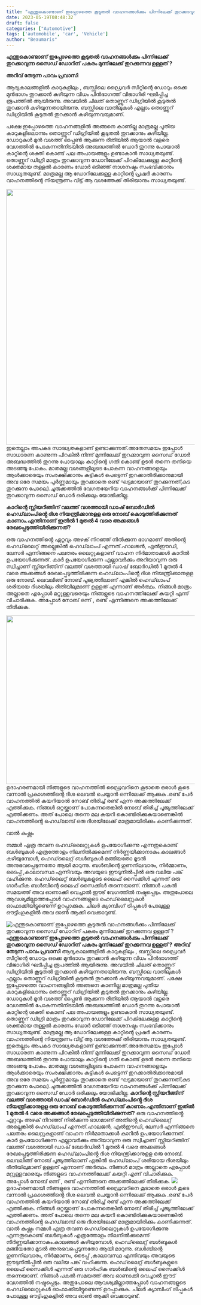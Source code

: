```yaml
---
title: "എന്തുകൊണ്ടാണ് ഇപ്പോഴത്തെ കൂടുതൽ വാഹനങ്ങൾക്കും പിന്നിലേക്ക് തുറക്കാവുന്ന സൈഡ് ഡോറിന് പകരം മുന്നിലേക്ക് തുറക്കുന്നവ ഉള്ളത് ?"
date: 2023-05-19T08:48:32
draft: false
categories: ["Automotive"]
tags: ['automobile', 'car', 'Vehicle']
author: "Beaumaris"
---
```


<strong>എന്തുകൊണ്ടാണ് ഇപ്പോഴത്തെ കൂടുതൽ വാഹനങ്ങൾക്കും പിന്നിലേക്ക് തുറക്കാവുന്ന സൈഡ് ഡോറിന് പകരം മുന്നിലേക്ക് തുറക്കുന്നവ ഉള്ളത് ?</strong>

<strong>അറിവ് തേടുന്ന പാവം പ്രവാസി</strong>

ആദ്യകാലങ്ങളിൽ കാറുകളിലും , ബസ്സിലെ ഡ്രൈവർ സീറ്റിന്റെ ഡോറും ഒക്കെ മുൻഭാഗം തുറക്കാൻ കഴിയുന്ന വിധം പിൻഭാഗത്ത് വിജാഗിരി ഘടിപ്പിച്ച രൂപത്തിൽ ആയിരുന്നു. അവയിൽ ചിലത് തൊണ്ണൂറ് ഡിഗ്രിയിൽ കൂടുതൽ തുറക്കാൻ കഴിയുന്നതായിരുന്നു. ബസ്സിലെ വാതിലുകൾ എല്ലാം തൊണ്ണൂറ് ഡിഗ്രിയിൽ കൂടുതൽ തുറക്കാൻ കഴിയുന്നവയുമാണ്.

പക്ഷേ ഇപ്പോഴത്തെ വാഹനങ്ങളിൽ അങ്ങനെ കാണില്ല മാത്രമല്ല പുതിയ കാറുകളിലൊന്നും തൊണ്ണൂറ് ഡിഗ്രിയിൽ കൂടുതൽ തുറക്കാനും കഴിയില്ല. ഡോറുകൾ മുൻ വശത്ത് ഓപ്പൺ ആക്കുന്ന രീതിയിൽ ആയാൽ വളരെ വേഗത്തിൽ പോകുന്നതിനിടയിൽ അബദ്ധത്തിൽ ഡോർ തുറന്നു പോയാൽ കാറ്റിന്റെ ശക്തി കൊണ്ട് പല അപായങ്ങളും ഉണ്ടാകാൻ സാധ്യതയുണ്ട്. തൊണ്ണൂറ് ഡിഗ്രി മാത്രം തുറക്കാവുന്ന ഡോറിലേക്ക് പിറകിലേക്കുള്ള കാറ്റിന്റെ ശക്തമായ തള്ളൽ കാരണം ഡോർ ഒടിഞ്ഞ് നാശനഷ്ടം സംഭവിക്കാനും സാധ്യതയുണ്ട്. മാത്രമല്ല ആ ഡോറിലേക്കുള്ള കാറ്റിന്റെ പ്രഷർ കാരണം വാഹനത്തിന്റെ നിയന്ത്രണം വിട്ട് ആ വശത്തേക്ക് തിരിയാനും സാധ്യതയുണ്ട്.

<a href="https://cdn.boolokam.com/articles/2023/05/BBDBB.jpg"><img class="size-full wp-image-396082 aligncenter" src="https://cdn.boolokam.com/articles/2023/05/BBDBB.jpg" alt="" width="1024" height="683" /></a>ഇതെല്ലാം അപകട സാദ്ധ്യതകളാണ് ഉണ്ടാക്കുന്നത്.അതേസമയം ഇപ്പോൾ സാധാരണ കാണുന്ന പിറകിൽ നിന്ന് മുന്നിലേക്ക് തുറക്കാവുന്ന സൈഡ് ഡോർ അബദ്ധത്തിൽ തുറന്നു പോയാലും കാറ്റിന്റെ ഗതി കൊണ്ട് ഉടൻ തന്നെ തനിയെ അടഞ്ഞു പോകും. മാതമല്ല വശങ്ങളിലൂടെ പോകുന്ന വാഹനങ്ങളെയും ആൾക്കാരെയും സംരക്ഷിക്കാനും കുട്ടികൾ പെട്ടെന്ന് തുറക്കാതിരിക്കാനുമായി അവ ഒരേ സമയം പൂർണ്ണമായും തുറക്കാതെ രണ്ട് ഘട്ടമായാണ് തുറക്കുന്നത്(കുട തുറക്കുന്ന പോലെ).ചുരുക്കത്തിൽ വേഗതയേറിയ വാഹനങ്ങൾക്ക് പിന്നിലേക്ക് തുറക്കാവുന്ന സൈഡ് ഡോർ ഒരിക്കലും യോജിക്കില്ല.

<strong>കാറിന്റെ സ്റ്റിയറിങ്ങിന് വലത്ത് വശത്തായി ഡാഷ് ബോർഡിൽ ഹെഡ്‌ലാംപിൻ്റെ ദിശ നിയന്ത്രിക്കാനുളള ഒരു നോബ് കൊടുത്തിരിക്കുന്നത് കാണാം.എന്തിനാണ് ഇതിൽ 1 മുതൽ 4 വരെ അക്കങ്ങൾ രേഖപ്പെടുത്തിയിരിക്കുന്നത്?</strong>

ഒരു വാഹനത്തിൻ്റെ ഏറ്റവും അഴക് നിറഞ്ഞ് നിൽക്കുന്ന ഭാഗമാണ് അതിൻ്റെ ഹെഡ്‌ലൈറ്റ് അല്ലെങ്കിൽ ഹെഡ്‌ലാംപ് എന്നത്.ഹാലജൻ, എൽഈഡി, ലേസർ എന്നിങ്ങനെ പലതരം ലൈറ്റുകളാണ് വാഹന നിർമാതാക്കൾ കാറിൽ ഉപയോഗിക്കുന്നത്. കാർ ഉപയോഗിക്കുന്ന എല്ലാവർക്കും അറിയാവുന്ന ഒരു സ്വിച്ചാണ് സ്റ്റിയറിങ്ങിന് വലത്ത് വശത്തായി ഡാഷ് ബോർഡിൽ 1 മുതൽ 4 വരെ അക്കങ്ങൾ രേഖപ്പെടുത്തിരിക്കുന്ന ഹെഡ്‌ലാംപിൻ്റെ ദിശ നിയന്ത്രിക്കാനുളള ഒരു നോബ്. ലെവലിങ്ങ് നോബ് പൂജ്യത്തിലാണ് എങ്കിൽ ഹെഡ്‌ലാംപ് ശരിയായ ദിശയിലും രീതിയിലുമാണ് ഉളളത് എന്നാണ് അർത്ഥം. നിങ്ങൾ മാത്രം അല്ലാതെ എപ്പോൾ മറ്റുള്ളവരെയും നിങ്ങളുടെ വാഹനത്തിലേക്ക് കയറ്റി എന്ന് വിചാരിക്കുക. അപ്പോൾ നോബ് ഒന്ന് , രണ്ട് എന്നിങ്ങനെ അക്കത്തിലേക്ക് തിരിക്കുക.

<a href="https://cdn.boolokam.com/articles/2023/05/GGEG.jpg"><img class="size-large wp-image-396083 aligncenter" src="https://cdn.boolokam.com/articles/2023/05/GGEG-1024x576.jpg" alt="" width="800" height="450" /></a>ഉദാഹരണമായി നിങ്ങളുടെ വാഹനത്തിൽ ഡ്രൈവറിനെ കൂടാതെ ഒരാൾ കൂടെ വന്നാൽ പ്രകാശത്തിന്റെ ദിശ ലെവൽ ചെയ്യാൻ ഒന്നിലേക്ക് ആക്കുക .രണ്ട് പേർ വാഹനത്തിൽ കയറിയാൽ നോബ് തിരിച്ച് രണ്ട് എന്ന അക്കത്തിലേക്ക് എത്തിക്കുക. നിങ്ങൾ ഒറ്റയ്ക്കാണ് പോകുന്നതെങ്കിൽ നോബ് തിരിച്ച് പൂജ്യത്തിലേക്ക് എത്തിക്കണം. അത് പോലെ തന്നെ മല കയറി കൊണ്ടിരിക്കുകയാണെങ്കിൽ വാഹനത്തിൻ്റെ ഹെഡ്‌ലാമ്പ് ഒരു ദിശയിലേക്ക് മാത്രമായിരിക്കും കാണിക്കുന്നത്.

വാൽ കഷ്ണം

നമ്മൾ എത്ര തവണ ഹെഡ്‌ലൈറ്റുകൾ ഉപയോഗിക്കുന്നു എന്നതുകൊണ്ട് ബൾബുകൾ എത്രത്തോളം നിലനിൽക്കുമെന്ന് നിർണ്ണയിക്കാനാകും.കാലങ്ങൾ കഴിയുമ്പോൾ, ഹെഡ്‌ലൈറ്റ് ബൾബുകൾ മങ്ങിയതോ മൂടൽ അനുഭവപ്പെടുന്നതോ ആയി മാറുന്നു. ബൾബിന്റെ ഗുണനിലവാരം, നിർമ്മാണം, ടൈപ്പ് ,കാലാവസ്ഥ എന്നിവയും അവയുടെ ഈടുനിൽപ്പിൽ ഒരു വലിയ പങ്ക് വഹിക്കുന്നു. ഹെഡ്‌ലൈറ്റ് ബൾബുകളുടെ ലൈഫ് സൈക്കിൾ എന്നത് ഒരു ഗാർഹിക ബൾബിന്റെ ലൈഫ് സൈക്കിൾ തന്നെയാണ്. നിങ്ങൾ പകൽ സമയത്ത് അവ ഓണാക്കി വെച്ചാൽ ഈട് വേഗത്തിൽ നഷ്ടപ്പെടും. അതുപോലെ ആവശ്യമില്ലാത്തപ്പോൾ വാഹനങ്ങളുടെ ഹെഡ്‌ലൈറ്റുകൾ ഓഫാക്കിയിട്ടുണ്ടെന്ന് ഉറപ്പാക്കുക. ചിലർ ക്യാമ്പിംഗ് ട്രിപ്പുകൾ പോലുള്ള ഔട്ടിംഗുകളിൽ അവ ഓൺ ആക്കി വെക്കാറുണ്ട്.


![എന്തുകൊണ്ടാണ് ഇപ്പോഴത്തെ കൂടുതൽ വാഹനങ്ങൾക്കും പിന്നിലേക്ക് തുറക്കാവുന്ന സൈഡ് ഡോറിന് പകരം മുന്നിലേക്ക് തുറക്കുന്നവ ഉള്ളത് ?](https://cdn.boolokam.com/articles/2023/05/BBDBB.jpg)**എന്തുകൊണ്ടാണ് ഇപ്പോഴത്തെ കൂടുതൽ വാഹനങ്ങൾക്കും പിന്നിലേക്ക് തുറക്കാവുന്ന സൈഡ് ഡോറിന് പകരം മുന്നിലേക്ക് തുറക്കുന്നവ ഉള്ളത് ?** **അറിവ് തേടുന്ന പാവം പ്രവാസി** ആദ്യകാലങ്ങളിൽ കാറുകളിലും , ബസ്സിലെ ഡ്രൈവർ സീറ്റിന്റെ ഡോറും ഒക്കെ മുൻഭാഗം തുറക്കാൻ കഴിയുന്ന വിധം പിൻഭാഗത്ത് വിജാഗിരി ഘടിപ്പിച്ച രൂപത്തിൽ ആയിരുന്നു. അവയിൽ ചിലത് തൊണ്ണൂറ് ഡിഗ്രിയിൽ കൂടുതൽ തുറക്കാൻ കഴിയുന്നതായിരുന്നു. ബസ്സിലെ വാതിലുകൾ എല്ലാം തൊണ്ണൂറ് ഡിഗ്രിയിൽ കൂടുതൽ തുറക്കാൻ കഴിയുന്നവയുമാണ്. പക്ഷേ ഇപ്പോഴത്തെ വാഹനങ്ങളിൽ അങ്ങനെ കാണില്ല മാത്രമല്ല പുതിയ കാറുകളിലൊന്നും തൊണ്ണൂറ് ഡിഗ്രിയിൽ കൂടുതൽ തുറക്കാനും കഴിയില്ല. ഡോറുകൾ മുൻ വശത്ത് ഓപ്പൺ ആക്കുന്ന രീതിയിൽ ആയാൽ വളരെ വേഗത്തിൽ പോകുന്നതിനിടയിൽ അബദ്ധത്തിൽ ഡോർ തുറന്നു പോയാൽ കാറ്റിന്റെ ശക്തി കൊണ്ട് പല അപായങ്ങളും ഉണ്ടാകാൻ സാധ്യതയുണ്ട്. തൊണ്ണൂറ് ഡിഗ്രി മാത്രം തുറക്കാവുന്ന ഡോറിലേക്ക് പിറകിലേക്കുള്ള കാറ്റിന്റെ ശക്തമായ തള്ളൽ കാരണം ഡോർ ഒടിഞ്ഞ് നാശനഷ്ടം സംഭവിക്കാനും സാധ്യതയുണ്ട്. മാത്രമല്ല ആ ഡോറിലേക്കുള്ള കാറ്റിന്റെ പ്രഷർ കാരണം വാഹനത്തിന്റെ നിയന്ത്രണം വിട്ട് ആ വശത്തേക്ക് തിരിയാനും സാധ്യതയുണ്ട്. [](https://cdn.boolokam.com/articles/2023/05/BBDBB.jpg)ഇതെല്ലാം അപകട സാദ്ധ്യതകളാണ് ഉണ്ടാക്കുന്നത്.അതേസമയം ഇപ്പോൾ സാധാരണ കാണുന്ന പിറകിൽ നിന്ന് മുന്നിലേക്ക് തുറക്കാവുന്ന സൈഡ് ഡോർ അബദ്ധത്തിൽ തുറന്നു പോയാലും കാറ്റിന്റെ ഗതി കൊണ്ട് ഉടൻ തന്നെ തനിയെ അടഞ്ഞു പോകും. മാതമല്ല വശങ്ങളിലൂടെ പോകുന്ന വാഹനങ്ങളെയും ആൾക്കാരെയും സംരക്ഷിക്കാനും കുട്ടികൾ പെട്ടെന്ന് തുറക്കാതിരിക്കാനുമായി അവ ഒരേ സമയം പൂർണ്ണമായും തുറക്കാതെ രണ്ട് ഘട്ടമായാണ് തുറക്കുന്നത്(കുട തുറക്കുന്ന പോലെ).ചുരുക്കത്തിൽ വേഗതയേറിയ വാഹനങ്ങൾക്ക് പിന്നിലേക്ക് തുറക്കാവുന്ന സൈഡ് ഡോർ ഒരിക്കലും യോജിക്കില്ല. **കാറിന്റെ സ്റ്റിയറിങ്ങിന് വലത്ത് വശത്തായി ഡാഷ് ബോർഡിൽ ഹെഡ്‌ലാംപിൻ്റെ ദിശ നിയന്ത്രിക്കാനുളള ഒരു നോബ് കൊടുത്തിരിക്കുന്നത് കാണാം.എന്തിനാണ് ഇതിൽ 1 മുതൽ 4 വരെ അക്കങ്ങൾ രേഖപ്പെടുത്തിയിരിക്കുന്നത്?** ഒരു വാഹനത്തിൻ്റെ ഏറ്റവും അഴക് നിറഞ്ഞ് നിൽക്കുന്ന ഭാഗമാണ് അതിൻ്റെ ഹെഡ്‌ലൈറ്റ് അല്ലെങ്കിൽ ഹെഡ്‌ലാംപ് എന്നത്.ഹാലജൻ, എൽഈഡി, ലേസർ എന്നിങ്ങനെ പലതരം ലൈറ്റുകളാണ് വാഹന നിർമാതാക്കൾ കാറിൽ ഉപയോഗിക്കുന്നത്. കാർ ഉപയോഗിക്കുന്ന എല്ലാവർക്കും അറിയാവുന്ന ഒരു സ്വിച്ചാണ് സ്റ്റിയറിങ്ങിന് വലത്ത് വശത്തായി ഡാഷ് ബോർഡിൽ 1 മുതൽ 4 വരെ അക്കങ്ങൾ രേഖപ്പെടുത്തിരിക്കുന്ന ഹെഡ്‌ലാംപിൻ്റെ ദിശ നിയന്ത്രിക്കാനുളള ഒരു നോബ്. ലെവലിങ്ങ് നോബ് പൂജ്യത്തിലാണ് എങ്കിൽ ഹെഡ്‌ലാംപ് ശരിയായ ദിശയിലും രീതിയിലുമാണ് ഉളളത് എന്നാണ് അർത്ഥം. നിങ്ങൾ മാത്രം അല്ലാതെ എപ്പോൾ മറ്റുള്ളവരെയും നിങ്ങളുടെ വാഹനത്തിലേക്ക് കയറ്റി എന്ന് വിചാരിക്കുക. അപ്പോൾ നോബ് ഒന്ന് , രണ്ട് എന്നിങ്ങനെ അക്കത്തിലേക്ക് തിരിക്കുക. [![](https://cdn.boolokam.com/articles/2023/05/GGEG-1024x576.jpg)](https://cdn.boolokam.com/articles/2023/05/GGEG.jpg)ഉദാഹരണമായി നിങ്ങളുടെ വാഹനത്തിൽ ഡ്രൈവറിനെ കൂടാതെ ഒരാൾ കൂടെ വന്നാൽ പ്രകാശത്തിന്റെ ദിശ ലെവൽ ചെയ്യാൻ ഒന്നിലേക്ക് ആക്കുക .രണ്ട് പേർ വാഹനത്തിൽ കയറിയാൽ നോബ് തിരിച്ച് രണ്ട് എന്ന അക്കത്തിലേക്ക് എത്തിക്കുക. നിങ്ങൾ ഒറ്റയ്ക്കാണ് പോകുന്നതെങ്കിൽ നോബ് തിരിച്ച് പൂജ്യത്തിലേക്ക് എത്തിക്കണം. അത് പോലെ തന്നെ മല കയറി കൊണ്ടിരിക്കുകയാണെങ്കിൽ വാഹനത്തിൻ്റെ ഹെഡ്‌ലാമ്പ് ഒരു ദിശയിലേക്ക് മാത്രമായിരിക്കും കാണിക്കുന്നത്. വാൽ കഷ്ണം നമ്മൾ എത്ര തവണ ഹെഡ്‌ലൈറ്റുകൾ ഉപയോഗിക്കുന്നു എന്നതുകൊണ്ട് ബൾബുകൾ എത്രത്തോളം നിലനിൽക്കുമെന്ന് നിർണ്ണയിക്കാനാകും.കാലങ്ങൾ കഴിയുമ്പോൾ, ഹെഡ്‌ലൈറ്റ് ബൾബുകൾ മങ്ങിയതോ മൂടൽ അനുഭവപ്പെടുന്നതോ ആയി മാറുന്നു. ബൾബിന്റെ ഗുണനിലവാരം, നിർമ്മാണം, ടൈപ്പ് ,കാലാവസ്ഥ എന്നിവയും അവയുടെ ഈടുനിൽപ്പിൽ ഒരു വലിയ പങ്ക് വഹിക്കുന്നു. ഹെഡ്‌ലൈറ്റ് ബൾബുകളുടെ ലൈഫ് സൈക്കിൾ എന്നത് ഒരു ഗാർഹിക ബൾബിന്റെ ലൈഫ് സൈക്കിൾ തന്നെയാണ്. നിങ്ങൾ പകൽ സമയത്ത് അവ ഓണാക്കി വെച്ചാൽ ഈട് വേഗത്തിൽ നഷ്ടപ്പെടും. അതുപോലെ ആവശ്യമില്ലാത്തപ്പോൾ വാഹനങ്ങളുടെ ഹെഡ്‌ലൈറ്റുകൾ ഓഫാക്കിയിട്ടുണ്ടെന്ന് ഉറപ്പാക്കുക. ചിലർ ക്യാമ്പിംഗ് ട്രിപ്പുകൾ പോലുള്ള ഔട്ടിംഗുകളിൽ അവ ഓൺ ആക്കി വെക്കാറുണ്ട്.
